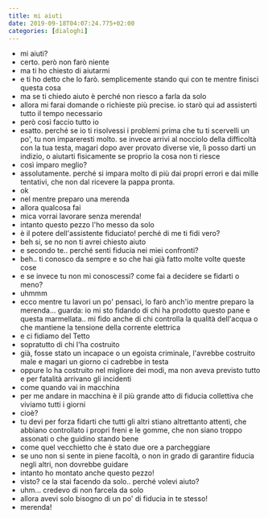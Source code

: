 ```yaml
---
title: mi aiuti
date: 2019-09-18T04:07:24.775+02:00
categories: [dialoghi]
---
```


- mi aiuti?
- certo. però non farò niente
- ma ti ho chiesto di aiutarmi
- e ti ho detto che lo farò. semplicemente stando qui con te mentre finisci questa cosa
- ma se ti chiedo aiuto è perché non riesco a farla da solo
- allora mi farai domande o richieste più precise. io starò qui ad assisterti tutto il tempo necessario
- però così faccio tutto io
- esatto. perché se io ti risolvessi i problemi prima che tu ti scervelli un po', tu non impareresti molto. se invece arrivi al nocciolo della difficoltà con la tua testa, magari dopo aver provato diverse vie, lì posso darti un indizio, o aiutarti fisicamente se proprio la cosa non ti riesce
- così imparo meglio?
- assolutamente. perché si impara molto di più dai propri errori e dai mille tentativi, che non dal ricevere la pappa pronta.
- ok
- nel mentre preparo una merenda
- allora qualcosa fai
- mica vorrai lavorare senza merenda!
- intanto questo pezzo l'ho messo da solo
- è il potere dell'assistente fiduciato! perché di me ti fidi vero?
- beh si, se no non ti avrei chiesto aiuto
- e secondo te.. perché senti fiducia nei miei confronti?
- beh.. ti conosco da sempre e so che hai già fatto molte volte queste cose
- e se invece tu non mi conoscessi? come fai a decidere se fidarti o meno?
- uhmmm
- ecco mentre tu lavori un po' pensaci, lo farò anch'io mentre preparo la merenda... guarda: io mi sto fidando di chi ha prodotto questo pane e questa marmellata.. mi fido anche di chi controlla la qualità dell'acqua o che mantiene la tensione della corrente elettrica
- e ci fidiamo del Tetto
- sopratutto di chi l'ha costruito
- già, fosse stato un incapace o un egoista criminale, l'avrebbe costruito male e magari un giorno ci cadrebbe in testa
- oppure lo ha costruito nel migliore dei modi, ma non aveva previsto tutto e per fatalità arrivano gli incidenti
- come quando vai in macchina
- per me andare in macchina è il più grande atto di fiducia collettiva che viviamo tutti i giorni
- cioè?
- tu devi per forza fidarti che tutti gli altri stiano altrettanto attenti, che abbiano controllato i propri freni e le gomme, che non siano troppo assonati o che guidino stando bene
- come quel vecchietto che è stato due ore a parcheggiare
- se uno non si sente in piene facoltà, o non in grado di garantire fiducia negli altri, non dovrebbe guidare
- intanto ho montato anche questo pezzo!
- visto? ce la stai facendo da solo.. perché volevi aiuto?
- uhm... credevo di non farcela da solo
- allora avevi solo bisogno di un po' di fiducia in te stesso!
- merenda! 

